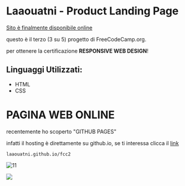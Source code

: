 # Laaouatni - Product Landing Page
[Sito è finalmente disponibile online][1]

questo è il terzo (3 su 5) progetto di FreeCodeCamp.org.

per ottenere la certificazione **RESPONSIVE WEB DESIGN**!

## Linguaggi Utilizzati:

- HTML
- CSS

# PAGINA WEB ONLINE

recentemente ho scoperto "GITHUB PAGES"

infatti il hosting è direttamente su github.io, se ti interessa clicca il [link][1]

```laaouatni.github.io/fcc2```

![11](https://user-images.githubusercontent.com/87947051/146673208-3fbb097a-79c4-440e-995c-e5512f827656.png)

[1]: https://laaouatni.github.io/fcc2/

![](https://visitor-badge.glitch.me/badge?page_id=fcc2)

